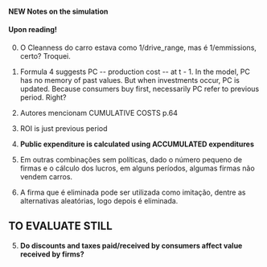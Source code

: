 #### NEW Notes on the simulation

#### Upon reading!

0. O Cleanness do carro estava como 1/drive_range, mas é 1/emmissions, certo? Troquei.

0. Formula 4 suggests PC -- production cost -- at t - 1. In the model, PC has no memory of past values. But when 
investments occur, PC is updated. Because consumers buy first, necessarily PC refer to previous period. Right?

1. Autores mencionam CUMULATIVE COSTS p.64
2. ROI is just previous period

6. **Public expenditure is calculated using ACCUMULATED expenditures**
2. Em outras combinações sem políticas, dado o número pequeno de firmas e o cálculo dos lucros, em alguns períodos, 
algumas firmas não vendem carros.
4. A firma que é eliminada pode ser utilizada como imitação, dentre as alternativas aleatórias, logo depois é 
eliminada. 

## TO EVALUATE STILL
5. **Do discounts and taxes paid/received by consumers affect value received by firms?**

 